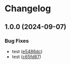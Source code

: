 # Changelog

## 1.0.0 (2024-09-07)


### Bug Fixes

* test ([e5486dc](https://github.com/ihommani/workflow-real-example/commit/e5486dceaff8f8a1aed73ac170b86a950c3a8e7f))
* test ([c65fd87](https://github.com/ihommani/workflow-real-example/commit/c65fd87c4875f0d157ef88dfc2b8c83b9433891f))
